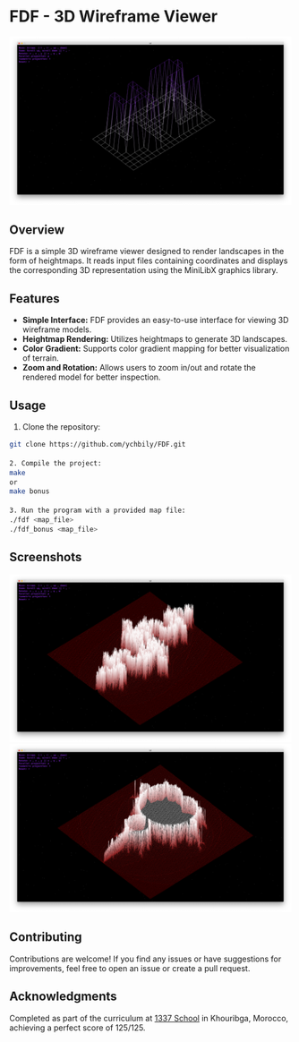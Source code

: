 # FDF - 3D Wireframe Viewer

![FDF Screenshot](./images/img1.png)

## Overview

FDF is a simple 3D wireframe viewer designed to render landscapes in the form of heightmaps. It reads input files containing coordinates and displays the corresponding 3D representation using the MiniLibX graphics library.

## Features

- **Simple Interface:** FDF provides an easy-to-use interface for viewing 3D wireframe models.
- **Heightmap Rendering:** Utilizes heightmaps to generate 3D landscapes.
- **Color Gradient:** Supports color gradient mapping for better visualization of terrain.
- **Zoom and Rotation:** Allows users to zoom in/out and rotate the rendered model for better inspection.

## Usage

1. Clone the repository:

```bash
git clone https://github.com/ychbily/FDF.git

2. Compile the project:
make
or
make bonus

3. Run the program with a provided map file:
./fdf <map_file>
./fdf_bonus <map_file>
```

## Screenshots

![FDF Screenshot](./images/img2.png)
![FDF Screenshot](./images/img3.png)

## Contributing
Contributions are welcome! If you find any issues or have suggestions for improvements, feel free to open an issue or create a pull request.

## Acknowledgments

Completed as part of the curriculum at [1337 School](https://1337.ma/) in Khouribga, Morocco, achieving a perfect score of 125/125.
